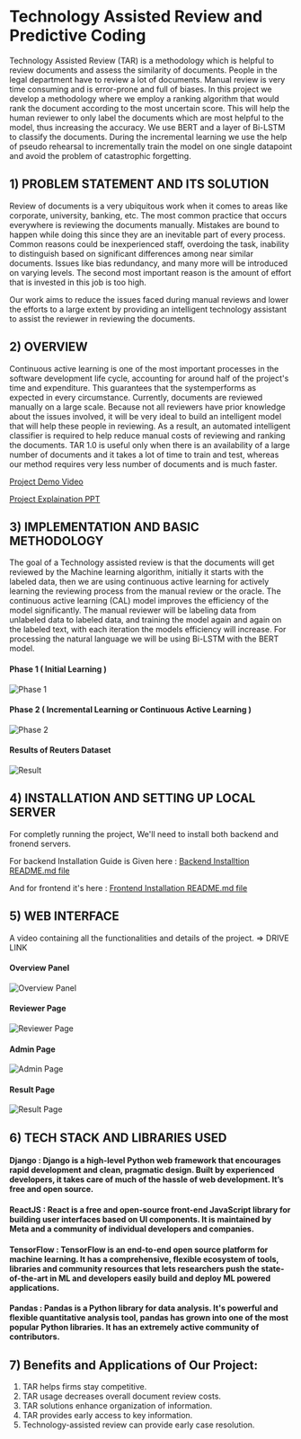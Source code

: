 

# Technology Assisted Review and Predictive Coding

Technology Assisted Review (TAR) is a methodology which is helpful to review documents and assess the similarity of documents. People in the legal department have to review a lot of documents. Manual review is very time consuming and is error-prone and full of biases. In this project we develop a methodology where we employ a ranking algorithm that would rank the document according to the most uncertain score. This will help the human reviewer to only label the documents which are most helpful to the model, thus increasing the accuracy. We use BERT and a layer of Bi-LSTM to classify the documents. During the incremental learning we use the help of pseudo rehearsal to incrementally train the model on one single datapoint and avoid the problem of catastrophic forgetting.

## 1) PROBLEM STATEMENT AND ITS SOLUTION

Review of documents is a very ubiquitous work when it comes to areas like corporate, university, banking, etc. The most common practice that occurs everywhere is reviewing the documents manually. Mistakes are bound to happen while doing this since they are an inevitable part of every process. Common reasons could be inexperienced staff, overdoing the task, inability to distinguish based on significant differences among near similar documents. Issues like bias redundancy, and many more will be introduced on varying levels. The second most important reason is the amount of effort that is invested in this job is too high. 

Our work aims to reduce the issues faced during manual reviews and lower the efforts to a large extent by providing an intelligent technology assistant to assist the reviewer in reviewing the documents.


## 2) OVERVIEW

Continuous active learning is one of the most important processes in the software development life cycle, accounting for around half of the project's time and expenditure. This guarantees that the systemperforms as expected in every circumstance. Currently, documents are reviewed manually on a large scale. Because not all reviewers have prior knowledge about the issues involved, it will be very ideal to build an intelligent model that will help these people in reviewing. As a result, an automated intelligent classifier is required to help reduce manual costs of reviewing and ranking the documents. TAR 1.0 is useful only when there is an availability of a large number of documents and it takes a lot of time to train and test, whereas our method requires very less number of documents and is much faster.

[Project Demo Video](https://drive.google.com/file/d/1ukiEyoveQA-FyfKZjX_3UtXfG5fcWIcO/view?usp=sharing)

[Project Explaination PPT](https://drive.google.com/file/d/1ic01gXrf4ERfwaaC-yHNXgkiAo2yCNSk/view?usp=sharing)


## 3) IMPLEMENTATION AND BASIC METHODOLOGY

The goal of a Technology assisted review is that the documents will get reviewed by the Machine learning algorithm, initially it starts with the labeled data, then we are using continuous active learning for actively learning the reviewing process from the manual review or the oracle. The continuous active learning (CAL) model improves the efficiency of the model significantly. The manual reviewer will be labeling data from unlabeled data to labeled data, and training the model again and again on the labeled text, with each iteration the models efficiency will increase. For processing the natural language we will be using Bi-LSTM with the BERT model.


#### Phase 1 ( Initial Learning )
![Phase 1](screenshots/phase1.png)

#### Phase 2 ( Incremental Learning or Continuous Active Learning )
![Phase 2](screenshots/phase2.png)

#### Results of Reuters Dataset
![Result](screenshots/results.png)


## 4) INSTALLATION AND SETTING UP LOCAL SERVER

For completly running the project, We'll need to install both backend and fronend servers.

For backend Installation Guide is Given here : [Backend Installtion README.md file](backend/README.md)

And for frontend it's here : [Frontend Installation README.md file](frontend/README.md)


## 5) WEB INTERFACE

A video containing all the functionalities and details of the project.
=> DRIVE LINK

#### Overview Panel
![Overview Panel](screenshots/Overview_Panel_Page.png)

#### Reviewer Page
![Reviewer Page](screenshots/Reviewer_Page.png)

#### Admin Page
![Admin Page](screenshots/Admin_Page.png)

#### Result Page
![Result Page](screenshots/Result_Page.png)


## 6) TECH STACK AND LIBRARIES USED

#### Django : Django is a high-level Python web framework that encourages rapid development and clean, pragmatic design. Built by experienced developers, it takes care of much of the hassle of web development. It’s free and open source.

#### ReactJS : React is a free and open-source front-end JavaScript library for building user interfaces based on UI components. It is maintained by Meta and a community of individual developers and companies.

#### TensorFlow : TensorFlow is an end-to-end open source platform for machine learning. It has a comprehensive, flexible ecosystem of tools, libraries and community resources that lets researchers push the state-of-the-art in ML and developers easily build and deploy ML powered applications.

#### Pandas : Pandas is a Python library for data analysis. It's powerful and flexible quantitative analysis tool, pandas has grown into one of the most popular Python libraries. It has an extremely active community of contributors.


## 7) Benefits and Applications of Our Project:
1) TAR helps firms stay competitive.
2) TAR usage decreases overall document review costs.
3) TAR solutions enhance organization of information.
4) TAR provides early access to key information. 
5) Technology-assisted review can provide early case resolution.
